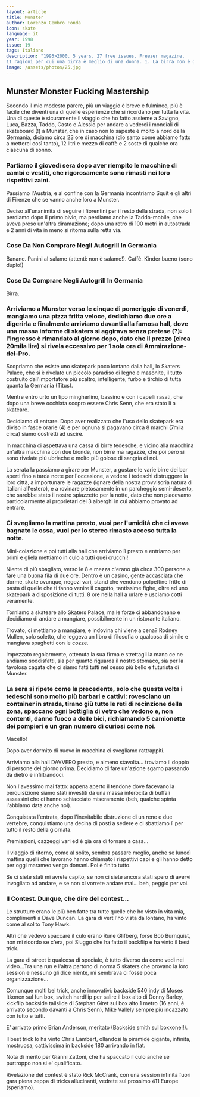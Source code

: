 ```yaml
---
layout: article
title: Munster
author: Lorenzo Cembro Fonda
icon: skate
language: it
year: 1998
issue: 19
tags: Italiano
description: "1995>2000. 5 years. 27 free issues. Freezer magazine.
11 ragioni per cui una birra è meglio di una donna. 1. La birra non è gelosa quando ti fai un'altra birra. 2. Puoi condividere una birra con gli amici. 3. Puoi farti una birra in pubblico senza problemi."
image: /assets/photos/25.jpg
---
```


## Munster Monster Fucking Mastership

Secondo il mio modesto parere, più un viaggio è breve e fulmineo, più è facile che diventi una di quelle esperienze che si ricordano per tutta la vita. Una di queste è sicuramente il viaggio che ho fatto assieme a Savigno, Luca, Bazza, Taddo, Casto e Alessio per andare a vederci i mondiali di skateboard (!) a Munster, che in caso non lo sapeste è molto a nord della Germania, diciamo circa 23 ore di macchina (dio santo come abbiamo fatto a metterci così tanto), 12 litri e mezzo di caffè e 2 soste di qualche ora ciascuna di sonno.

### Partiamo il giovedì sera dopo aver riempito le macchine di cambi e vestiti, che rigorosamente sono rimasti nei loro rispettivi zaini.

Passiamo l'Austria, e al confine con la Germania incontriamo Squit e gli altri di Firenze che se vanno anche loro a Munster.

Deciso all'unanimità di seguire i fiorentini per il resto della strada, non solo li perdiamo dopo il primo bivio, ma perdiamo anche la Taddo-mobile, che aveva preso un'altra diramazione; dopo una retro di 100 metri in autostrada e 2 anni di vita in meno si ritorna sulla retta via.

### Cose Da Non Comprare Negli Autogrill In Germania
Banane. Panini al salame (attenti: non è salame!). Caffè. Kinder bueno (sono duplo!)

### Cose Da Comprare Negli Autogrill In Germania
Birra.

### Arriviamo a Munster verso le cinque di pomeriggio di venerdì, mangiamo una pizza fritta veloce, dedichiamo due ore a digerirla e finalmente arriviamo davanti alla famosa hall, dove una massa informe di skaters si aggirava senza pretese (?): l'ingresso è rimandato al giorno dopo, dato che il prezzo (circa 20mila lire) si rivela eccessivo per 1 sola ora di Ammirazione-dei-Pro.

Scopriamo che esiste uno skatepark poco lontano dalla hall, lo Skaters Palace, che si è rivelato un piccolo paradiso di legno e masonite, il tutto costruito dall'importatore più scaltro, intelligente, furbo e tirchio di tutta quanta la Germania (Titus).

Mentre entro urto un tipo mingherlino, bassino e con i capelli rasati, che dopo una breve occhiata scopro essere Chris Senn, che era stato lì a skateare.

Decidiamo di entrare. Dopo aver realizzato che l'uso dello skatepark era diviso in fasce orarie (4) e per ognuna si pagavano circa 8 marchi (7mila circa) siamo costretti ad uscire.

In macchina ci aspettava una cassa di birre tedesche, e vicino alla macchina un'altra macchina con due bionde, non birre ma ragazze, che poi però si sono rivelate più ubriache e molto più golose di sangria di noi.

La serata la passiamo a girare per Munster, a gustare le varie birre dei bar aperti fino a tarda notte per l'occasione, a vedere i tedeschi distruggere la loro città, a importunare le ragazze (ignare della nostra provvisoria natura di italiani all'estero), e a rovinare pietosamente in un parcheggio semi-deserto, che sarebbe stato il nostro spiazzetto per la notte, dato che non piacevamo particolarmente ai proprietari dei 3 alberghi in cui abbiamo provato ad entrare.

### Ci svegliamo la mattina presto, vuoi per l'umidità che ci aveva bagnato le ossa, vuoi per lo stereo rimasto acceso tutta la notte.

Mini-colazione e poi tutti alla hall che arriviamo lì presto e entriamo per primi e gliela mettiamo in culo a tutti quei crucchi!

Niente di più sbagliato, verso le 8 e mezza c'erano già circa 300 persone a fare una buona fila di due ore. Dentro è un casino, gente accasciata che dorme, skate ovunque, negozi vari, stand che vendono polpettine fritte di pasta di quelle che ti fanno venire il cagotto, tantissime fighe, oltre ad uno skatepark a disposizione di tutti.
8 ore nella hall a urlare e usciamo cotti veramente.

Torniamo a skateare allo Skaters Palace, ma le forze ci abbandonano e decidiamo di andare a mangiare, possibilmente in un ristorante italiano.

Trovato, ci mettiamo a mangiare, e indovina chi viene a cena? Rodney Mullen, solo soletto, che leggeva un libro di filosofia o qualcosa di simile e mangiava spaghetti con le cozze.

Impezzato regolarmente, ottenuta la sua firma e strettagli la mano ce ne andiamo soddisfatti, sia per quanto riguarda il nostro stomaco, sia per la favolosa cagata che ci siamo fatti tutti nel cesso più bello e futurista di Munster.

### La sera si ripete come la precedente, solo che questa volta i tedeschi sono molto più barbari e cattivi: rovesciano un container in strada, tirano giù tutte le reti di recinzione della zona, spaccano ogni bottiglia di vetro che vedono e, non contenti, danno fuoco a delle bici, richiamando 5 camionette dei pompieri e un gran numero di curiosi come noi.

Macello!

Dopo aver dormito di nuovo in macchina ci svegliamo rattrappiti.

Arriviamo alla hall DAVVERO presto, e almeno stavolta... troviamo il doppio di persone del giorno prima. Decidiamo di fare un'azione sgamo passando da dietro e infiltrandoci.

Non l'avessimo mai fatto: appena aperto il tendone dove facevano la perquisizione siamo stati investiti da una massa inferocita di buffali assassini che ci hanno schiacciato miseramente (beh, qualche spinta l'abbiamo data anche noi).

Conquistata l'entrata, dopo l'inevitabile distruzione di un rene e due vertebre, conquistiamo una decina di posti a sedere e ci sbattiamo lì per tutto il resto della giornata.

Premiazioni, cazzeggi vari ed è già ora di tornare a casa...

Il viaggio di ritorno, come al solito, sembra passare meglio, anche se lunedì mattina quelli che lavorano hanno chiamato i rispettivi capi e gli hanno detto per oggi marameo vengo domani. Poi è finito tutto.

Se ci siete stati mi avrete capito, se non ci siete ancora stati spero di avervi invogliato ad andare, e se non ci vorrete andare mai... beh, peggio per voi.

### Il Contest. Dunque, che dire del contest...

Le strutture erano le più ben fatte tra tutte quelle che ho visto in vita mia, complimenti a Dave Duncan. La gara di vert l'ho vista da lontano, ha vinto come al solito Tony Hawk.

Altri che vedevo spaccare il culo erano Rune Glifberg, forse Bob Burnquist, non mi ricordo se c'era, poi Sluggo che ha fatto il backflip e ha vinto il best trick.

La gara di street è qualcosa di speciale, è tutto diverso da come vedi nei video...Tra una run e l'altra partono di norma 5 skaters che provano la loro session e nessuno gli dice niente, mi sembrava ci fosse poca organizzazione...

Comunque molti bei trick, anche innovativi: backside 540 indy di Moses Itkonen sul fun box, switch hardflip per salire il box alto di Donny Barley, kickflip backside tailslide di Stephan Giret sul box alto 1 metro (16 anni, è arrivato secondo davanti a Chris Senn), Mike Vallely sempre più incazzato con tutto e tutti.

E' arrivato primo Brian Anderson, meritato (Backside smith sul boxxone!!).

Il best trick lo ha vinto Chris Lambert, ollandosi la piramide gigante, infinita, mostruosa, cattivissima in backside 180 arrivando in flat.

Nota di merito per Gianni Zattoni, che ha spaccato il culo anche se purtroppo non si e' qualificato.

Rivelazione del contest è stato Rick McCrank, con una session infinita fuori gara piena zeppa di tricks allucinanti, vedrete sul prossimo 411 Europe (speriamo).
